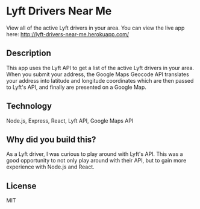# Lyft Drivers Near Me

View all of the active Lyft drivers in your area. You can view the live app
here: http://lyft-drivers-near-me.herokuapp.com/

## Description

This app uses the Lyft API to get a list of the active Lyft drivers in your
area. When you submit your address, the Google Maps Geocode API translates your
address into latitude and longitude coordinates which are then passed to Lyft's
API, and finally are presented on a Google Map.

## Technology

Node.js, Express, React, Lyft API, Google Maps API

## Why did you build this?

As a Lyft driver, I was curious to play around with Lyft's API. This was a good
opportunity to not only play around with their API, but to gain more experience
with Node.js and React.

## License

MIT
